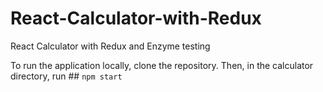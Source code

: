 # React-Calculator-with-Redux
React Calculator with Redux and Enzyme testing

To run the application locally, clone the repository. Then, in the calculator directory, run ## ```npm start```



